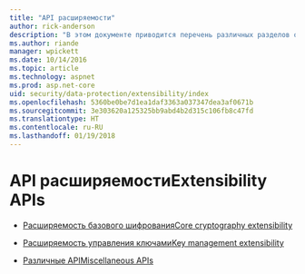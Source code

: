 ```yaml
---
title: "API расширяемости"
author: rick-anderson
description: "В этом документе приводится перечень различных разделов о расширяемости защиты данных в ASP.NET Core."
ms.author: riande
manager: wpickett
ms.date: 10/14/2016
ms.topic: article
ms.technology: aspnet
ms.prod: asp.net-core
uid: security/data-protection/extensibility/index
ms.openlocfilehash: 5360be0be7d1ea1daf3363a037347dea3af0671b
ms.sourcegitcommit: 3e303620a125325bb9abd4b2d315c106fb8c47fd
ms.translationtype: HT
ms.contentlocale: ru-RU
ms.lasthandoff: 01/19/2018
---
```

# <a name="extensibility-apis"></a><span data-ttu-id="e8494-103">API расширяемости</span><span class="sxs-lookup"><span data-stu-id="e8494-103">Extensibility APIs</span></span>

* [<span data-ttu-id="e8494-104">Расширяемость базового шифрования</span><span class="sxs-lookup"><span data-stu-id="e8494-104">Core cryptography extensibility</span></span>](core-crypto.md)

* [<span data-ttu-id="e8494-105">Расширяемость управления ключами</span><span class="sxs-lookup"><span data-stu-id="e8494-105">Key management extensibility</span></span>](key-management.md)

* [<span data-ttu-id="e8494-106">Различные API</span><span class="sxs-lookup"><span data-stu-id="e8494-106">Miscellaneous APIs</span></span>](misc-apis.md)
